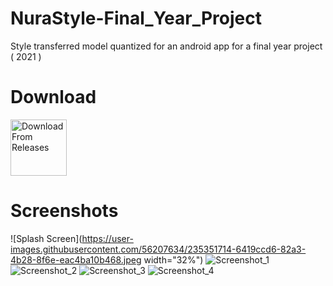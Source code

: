 # NuraStyle-Final_Year_Project
Style transferred model quantized for an android app for a final year project ( 2021 )


# Download
[<img src="https://user-images.githubusercontent.com/56207634/235350726-c7d993df-bfcb-4ee6-90ee-a247f72bd960.png"
     alt="Download From Releases"
     height="90">](https://github.com/UsamaKenway/NuraStyle-Final_Year_Project/releases)

# Screenshots
![Splash Screen](https://user-images.githubusercontent.com/56207634/235351714-6419ccd6-82a3-4b28-8f6e-eac4ba10b468.jpeg width="32%")
![Screenshot_1](https://user-images.githubusercontent.com/56207634/235351736-b764f652-3607-4e9a-ac92-5243f070a811.png )
![Screenshot_2](https://user-images.githubusercontent.com/56207634/235351741-4d21d054-40a1-4ddf-be5a-c39548f769c2.png)
![Screenshot_3](https://user-images.githubusercontent.com/56207634/235351747-8c3a4ff9-9cdb-42c7-a11e-d8f95b34529a.png)
![Screenshot_4](https://user-images.githubusercontent.com/56207634/235351750-ae49abeb-60b7-493d-ada6-c0f07bfe4568.png)
